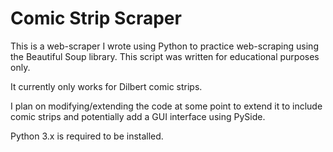 # Comic Strip Scraper
This is a web-scraper I wrote using Python to practice web-scraping using the Beautiful Soup library. This script was written for educational purposes only.

It currently only works for Dilbert comic strips.

I plan on modifying/extending the code at some point to extend it to include comic strips and potentially add a GUI interface using PySide.

Python 3.x is required to be installed.
